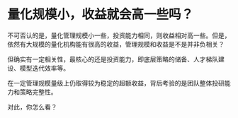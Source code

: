 # 量化规模小，收益就会高一些吗？

不可否认的是，量化管理规模小一些，投资能力相同，则收益相对高一些。但是，依然有大规模的量化机构能有很高的收益，管理规模和收益是不是并非负相关？

但确实有一定相关性，最核心的还是投资能力，即底层策略的储备、人才梯队建设、模型迭代效率等。

在一定管理规模量级上仍取得较为稳定的超额收益，背后考验的是团队整体投研能力和策略完整性。

对此，你怎么看？